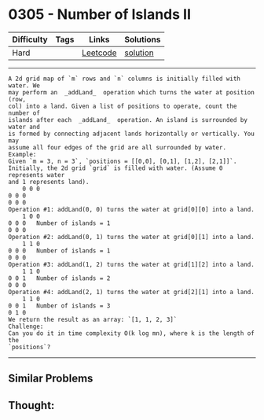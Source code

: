 # 0305 - Number of Islands II

Difficulty  | Tags | Links | Solutions
----------- | ---- | ----- | -----
Hard |  | [Leetcode](https://leetcode.com/problems/number-of-islands-ii) | [solution](https://leetcode.com/problems/number-of-islands-ii/solution/)


-----------

```
A 2d grid map of `m` rows and `n` columns is initially filled with water. We
may perform an  _addLand_  operation which turns the water at position (row,
col) into a land. Given a list of positions to operate, count the number of
islands after each  _addLand_  operation. An island is surrounded by water and
is formed by connecting adjacent lands horizontally or vertically. You may
assume all four edges of the grid are all surrounded by water.
Example:
Given `m = 3, n = 3`, `positions = [[0,0], [0,1], [1,2], [2,1]]`.
Initially, the 2d grid `grid` is filled with water. (Assume 0 represents water
and 1 represents land).
    0 0 0
0 0 0
0 0 0
Operation #1: addLand(0, 0) turns the water at grid[0][0] into a land.
    1 0 0
0 0 0   Number of islands = 1
0 0 0
Operation #2: addLand(0, 1) turns the water at grid[0][1] into a land.
    1 1 0
0 0 0   Number of islands = 1
0 0 0
Operation #3: addLand(1, 2) turns the water at grid[1][2] into a land.
    1 1 0
0 0 1   Number of islands = 2
0 0 0
Operation #4: addLand(2, 1) turns the water at grid[2][1] into a land.
    1 1 0
0 0 1   Number of islands = 3
0 1 0
We return the result as an array: `[1, 1, 2, 3]`
Challenge:
Can you do it in time complexity O(k log mn), where k is the length of the
`positions`?
```

-----------


## Similar Problems




## Thought:
